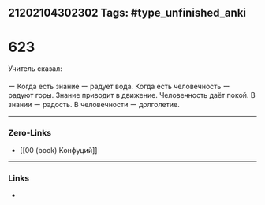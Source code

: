21202104302302
Tags: #type_unfinished_anki
---
# 623

Учитель сказал:<br><br>ー Когда есть знание ー радует вода. Когда есть человечность ー радуют горы. Знание приводит в движение. Человечность даёт покой. В знании ー радость. В человечности ー долголетие.

---
### Zero-Links
- [[00 (book) Конфуций]]
---
### Links
-